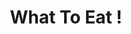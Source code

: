 ---
title: "What To Eat !"
image: "/img/what_to_eat.jpg"
description: "A web application to manage food inventory and make dish plans."
github: "https://github.com/LiyangSong/What-To-Eat"
---